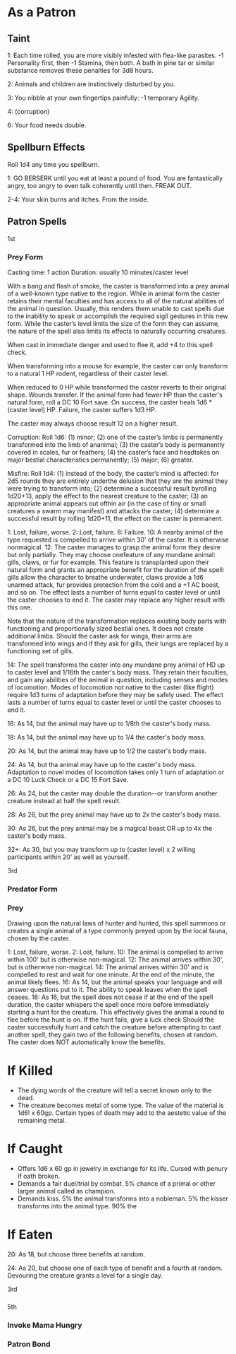 # As a Patron

## Taint

1: Each time rolled, you are more visibly infested with flea-like parasites. -1
Personality first, then -1 Stamina, then both. A bath in pine tar or similar
substance removes these penalties for 3d8 hours.

2: Animals and children are instinctively disturbed by you.

3: You nibble at your own fingertips painfully: -1 temporary Agility.

4: (corruption)

6: Your food needs double.

## Spellburn Effects

Roll 1d4 any time you spellburn.

1: GO BERSERK until you eat at least a pound of food. You are fantastically
angry, too angry to even talk coherently until then. FREAK OUT.

2-4: Your skin burns and itches. From the inside.

## Patron Spells

1st

### Prey Form

Casting time: 1 action
Duration: usually 10 minutes/caster level

With a bang and flash of smoke, the caster is transformed into a prey animal of a well-known type native to the region. While in animal form the caster retains their mental faculties and has access to all of the natural abilities of the animal in question. Usually, this renders them unable to cast spells due to the inability to speak or accomplish the required sigil gestures in this new form. While the caster’s level limits the size of the form they can assume, the nature of the spell also limits its effects to naturally occurring creatures.

When cast in immediate danger and used to flee it, add +4 to this spell check.

When transforming into a mouse for example, the caster can only transform to a natural 1 HP rodent, regardless of their caster level.

When reduced to 0 HP while transformed the caster reverts to their original shape. Wounds transfer. If the animal form had fewer HP than the caster's natural form, roll a DC 10 Fort save. On success, the caster heals 1d6 * (caster level) HP. Failure, the caster suffers 1d3 HP.

The caster may always choose result 12 on a higher result.

Corruption: Roll 1d6: (1) minor; (2) one of the caster’s limbs is permanently transformed into the limb of ananimal; (3) the caster’s body is permanently covered in scales, fur or feathers; (4) the caster’s face and headtakes on major bestial characteristics permanently; (5) major; (6) greater.

Misfire: Roll 1d4: (1) instead of the body, the caster’s mind is affected: for 2d5 rounds they are entirely underthe delusion that they are the animal they were trying to transform into; (2) determine a successful result byrolling 1d20+13, apply the effect to the nearest creature to the caster; (3) an appropriate animal appears out ofthin air (in the case of tiny or small creatures a swarm may manifest) and attacks the caster; (4) determine a successful result by rolling 1d20+11, the effect on the caster is permanent.

1: Lost, failure, worse.
2: Lost, failure.
8: Failure.
10: A nearby animal of the type requested is compelled to arrive within 30' of the caster. It is otherwise nonmagical.
12: The caster manages to grasp the animal form they desire but only partially. They may choose onefeature of any mundane animal: gills, claws, or fur for example. This feature is transplanted upon their natural form and grants an appropriate benefit for the duration of the spell: gills allow the character to breathe underwater, claws provide a 1d6 unarmed attack, fur provides protection from the cold and a +1 AC boost, and so on. The effect lasts a number of turns equal to caster level or until the caster chooses to end it. The caster may replace any higher result with this one.

Note that the nature of the transformation replaces existing body parts with functioning and proportionally sized bestial ones. It does not create additional limbs. Should the caster ask for wings, their arms are transformed into wings and if they ask for gills, their lungs are replaced by a functioning set of gills.

14: The spell transforms the caster into any mundane prey animal of HD up to caster level and 1/16th the caster's body mass. They retain their faculties, and gain any abilities of the animal in question, including senses and modes of locomotion. Modes of locomotion not native to the caster (like flight) require 1d3 turns of adaptation before they may be safely used. The effect lasts a number of turns equal to caster level or until the caster chooses to end it.

16: As 14, but the animal may have up to 1/8th the caster's body mass.

18: As 14, but the animal may have up to 1/4 the caster's body mass.

20: As 14, but the animal may have up to 1/2 the caster's body mass.

24: As 14, but tha animal may have up to the caster's body mass. Adaptation to novel modes of locomotion takes only 1 turn of adaptation or a DC 10 Luck Check or a DC 15 Fort Save.

26: As 24, but the caster may double the duration--or transform another creature instead at half the spell result.

28: As 26, but the prey animal may have up to 2x the caster's body mass.

30: As 26, but the prey animal may be a magical beast OR up to 4x the caster's body mass.

32+: As 30, but you may transform up to (caster level) x 2 willing participants within 20' as well as yourself.

3rd

### Predator Form

### Prey

Drawing upon the natural laws of hunter and hunted, this spell summons or creates a single animal of a type commonly preyed upon by the local fauna, chosen by the caster.

1: Lost, failure, worse.
2: Lost, failure.
10: The animal is compelled to arrive within 100' but is otherwise non-magical.
12: The animal arrives within 30', but is otherwise non-magical.
14: The animal arrives within 30' and is compelled to rest and wait for one minute. At the end of the minute, the animal likely flees.
16: As 14, but the animal speaks your language and will answer questions put to it. The ability to speak leaves when the spell ceases.
18: As 16, but the spell does not cease if at the end of the spell duration, the caster whispers the spell once more before immediately starting a hunt for the creature. This effectively gives the animal a round to flee before the hunt is on. If the hunt fails, give a luck check
Should the caster successfully hunt and catch the creature before attempting to cast another spell, they gain two of the following benefits, chosen at random. The caster does NOT automatically know the benefits.

# If Killed

- The dying words of the creature will tell a secret known only to the dead.
- The creature becomes metal of some type. The value of the material is 1d6! x 60gp. Certain types of death may add to the aestetic value of the remaining metal.

# If Caught

- Offers 1d6 x 60 gp in jewelry in exchange for its life. Cursed with penury if oath broken.
- Demands a fair duel/trial by combat. 5% chance of a primal or other larger animal called as champion.
- Demands kiss. 5% the animal transforms into a nobleman. 5% the kisser transforms into the animal type. 90% the

# If Eaten

20: As 18, but choose three benefits at random.

24: As 20, but choose one of each type of benefit and a fourth at random. Devouring the creature grants a level for a single day.

3rd

###

5th

###

### Invoke Mama Hungry

### Patron Bond
